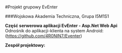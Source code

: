 #Projekt grupowy EvEnter

###Wojskowa Akademia Techniczna, Grupa I5M1S1

**Część serwerowa aplikacji EvEnter - Asp.Net Web Api**<br/>
Odnośnik do aplikacji-klienta na system Android: (https://github.com/4R0NIN7/Eventer)

**Zespół projektowy:**



